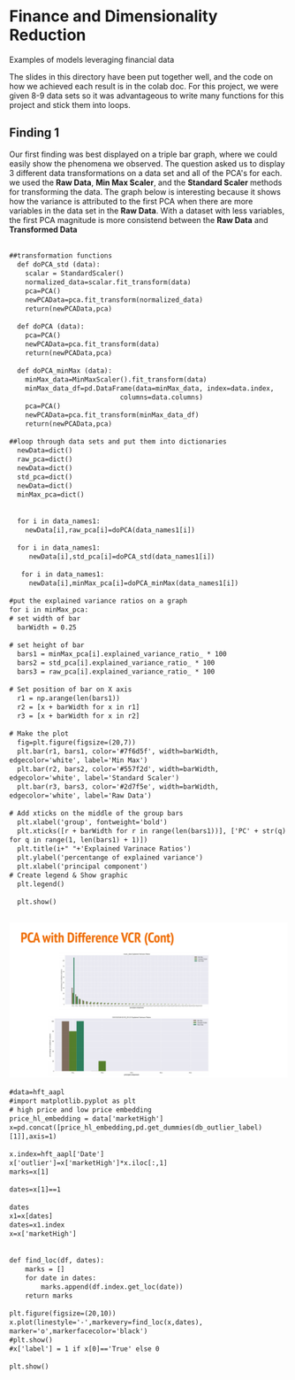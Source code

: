 # Finance and Dimensionality Reduction
 Examples of models leveraging financial data

The slides in this directory have been put together well, and the code on how we achieved each result is in the colab doc. For this project, we were given 8-9 data sets so it was advantageous to write many functions for this project and stick them into loops. 

## Finding 1
Our first finding was best displayed on a triple bar graph, where we could easily show the phenomena we observed. The question asked us to display 3 different data transformations on a data set and all of the PCA's for each. we used the **Raw Data**, **Min Max Scaler**, and the **Standard Scaler** methods for transforming the data. The graph below is interesting because it shows how the variance is attributed to the first PCA when there are more variables in the data set in the **Raw Data**. With a dataset with less variables, the first PCA magnitude is more consistend between the **Raw Data** and **Transformed Data**

```

##transformation functions
  def doPCA_std (data):
    scalar = StandardScaler()
    normalized_data=scalar.fit_transform(data)
    pca=PCA()
    newPCAData=pca.fit_transform(normalized_data)
    return(newPCAData,pca)
  
  def doPCA (data):
    pca=PCA()
    newPCAData=pca.fit_transform(data)
    return(newPCAData,pca)
  
  def doPCA_minMax (data):
    minMax_data=MinMaxScaler().fit_transform(data)
    minMax_data_df=pd.DataFrame(data=minMax_data, index=data.index,
                            columns=data.columns)
    pca=PCA()
    newPCAData=pca.fit_transform(minMax_data_df)
    return(newPCAData,pca)
    
##loop through data sets and put them into dictionaries     
  newData=dict()
  raw_pca=dict()
  newData=dict()
  std_pca=dict()
  newData=dict()
  minMax_pca=dict()


  for i in data_names1:
    newData[i],raw_pca[i]=doPCA(data_names1[i])
  
  for i in data_names1:
     newData[i],std_pca[i]=doPCA_std(data_names1[i])
   
   for i in data_names1:
     newData[i],minMax_pca[i]=doPCA_minMax(data_names1[i])
     
#put the explained variance ratios on a graph     
for i in minMax_pca:
# set width of bar
  barWidth = 0.25
 
# set height of bar
  bars1 = minMax_pca[i].explained_variance_ratio_ * 100
  bars2 = std_pca[i].explained_variance_ratio_ * 100
  bars3 = raw_pca[i].explained_variance_ratio_ * 100
 
# Set position of bar on X axis
  r1 = np.arange(len(bars1))
  r2 = [x + barWidth for x in r1]
  r3 = [x + barWidth for x in r2]
 
# Make the plot
  fig=plt.figure(figsize=(20,7))
  plt.bar(r1, bars1, color='#7f6d5f', width=barWidth, edgecolor='white', label='Min Max')
  plt.bar(r2, bars2, color='#557f2d', width=barWidth, edgecolor='white', label='Standard Scaler')
  plt.bar(r3, bars3, color='#2d7f5e', width=barWidth, edgecolor='white', label='Raw Data')
 
# Add xticks on the middle of the group bars
  plt.xlabel('group', fontweight='bold')
  plt.xticks([r + barWidth for r in range(len(bars1))], ['PC' + str(q) for q in range(1, len(bars1) + 1)])
  plt.title(i+" "+'Explained Varinace Ratios')
  plt.ylabel('percentange of explained variance')
  plt.xlabel('principal component')
# Create legend & Show graphic
  plt.legend()

  plt.show()
  
```

![Alt text](/images/PCA_EVR.PNG?raw=true "Optional Title")

```
#data=hft_aapl
#import matplotlib.pyplot as plt
# high price and low price embedding
price_hl_embedding = data['marketHigh']
x=pd.concat([price_hl_embedding,pd.get_dummies(db_outlier_label)[1]],axis=1)

x.index=hft_aapl['Date']
x['outlier']=x['marketHigh']*x.iloc[:,1]
marks=x[1]

dates=x[1]==1

dates
x1=x[dates]
dates=x1.index
x=x['marketHigh']


def find_loc(df, dates):
    marks = []
    for date in dates:
        marks.append(df.index.get_loc(date))
    return marks

plt.figure(figsize=(20,10))
x.plot(linestyle='-',markevery=find_loc(x,dates), marker='o',markerfacecolor='black')
#plt.show()
#x['label'] = 1 if x[0]=='True' else 0

plt.show()
```





